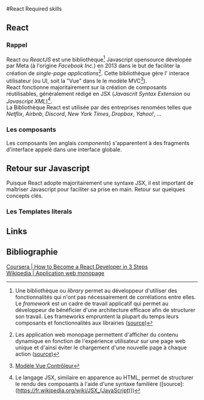 #React Required skills

## React
### Rappel
React ou *ReactJS* est une bibliothèque[^1] Javascript opensource dévelopée par Meta (à l'origine *Facebook Inc.*) en 2013 dans le but de faciliter la création de *single-page applications*[^2]. Cette bibliothèque gère l' interace utilisateur (ou UI, soit la "Vue" dans le le modèle MVC[^3]).   
React fonctionne majoritairement sur la création de composants réutilisables, généralement rédigé en JSX (*Javascrit Syntax Extension* ou *Javascript XML*)[^4].   
La Bibliothèque React est utilisée par des entreprises renomées telles que *Netflix*, *Airbnb*, *Discord*, *New York Times*, *Dropbox*, *Yahoo!*, ...

### Les composants
Les composants (en anglais *components*) s'apparentent à des fragments d'interface appelé dans une interface globale.

## Retour sur Javascript

Puisque React adopte majoritairement une syntaxe JSX, il est important de maîtriser Javascript pour faciliter sa prise en main. Retour sur quelques concepts clés.

### Les Templates literals

## Links


[^1]: Une bibliothèque ou *library* permet au développeur d'utiliser des fonctionnalités qui n'ont pas nécessairement de corrélations entre elles. Le *framework* est un cadre de travail applicatif qui permet au développeur de bénéficier d'une architecture efficace afin de structurer son travail. Les frameworks empruntent la plupart du temps leurs composants et fonctionnalités aux librairies ([source](https://code-garage.fr/blog/librairie-vs-framework-quelle-est-la-difference/#:~:text=En%20fran%C3%A7ais%2C%20on%20traduit%20le,d%C3%A9corr%C3%A9l%C3%A9es%20les%20unes%20des%20autres.))
[^2]: Les application web monopage permettent d'afficher du contenu dynamique en fonction de l'expérience utilisateur sur une page web unique et d'ainsi éviter le chargement d'une nouvelle page à chaque action ([source](https://fr.wikipedia.org/wiki/Application_web_monopage))
[^3]: [Modèle Vue Contrôleur](https://fr.wikipedia.org/wiki/Mod%C3%A8le-vue-contr%C3%B4leur)
[^4]: Le langage JSX, similaire en apparence au HTML, permet de structurer le rendu des composants à l'aide d'une syntaxe familière ([source]:(https://fr.wikipedia.org/wiki/JSX_(JavaScript)))

## Bibliographie
[Coursera | How to Become a React Developer in 3 Steps](https://www.coursera.org/articles/react-developer)   
[Wikipedia | Application web monopage](https://fr.wikipedia.org/wiki/Application_web_monopage)

